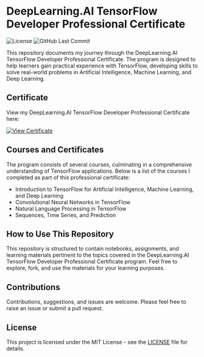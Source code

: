# DeepLearning.AI TensorFlow Developer Professional Certificate

![License](https://img.shields.io/crates/l/rustc-serialize?style=flat-square)
![GitHub Last Commit](https://img.shields.io/github/last-commit/yinaS1234/AI-TensorFlow-Developer-Certification?style=flat-square)

This repository documents my journey through the DeepLearning.AI TensorFlow Developer Professional Certificate. The program is designed to help learners gain practical experience with TensorFlow, developing skills to solve real-world problems in Artificial Intelligence, Machine Learning, and Deep Learning.

## Certificate

View my DeepLearning.AI TensorFlow Developer Professional Certificate here:

[![View Certificate](https://img.shields.io/badge/View-Certificate-blue.svg)](https://github.com/yinaS1234/AI-TensorFlow-Developer-Certification/blob/main/AI-TensorFlow%20Certificate.pdf)

## Courses and Certificates

The program consists of several courses, culminating in a comprehensive understanding of TensorFlow applications. Below is a list of the courses I completed as part of this professional certificate:

- Introduction to TensorFlow for Artificial Intelligence, Machine Learning, and Deep Learning
- Convolutional Neural Networks in TensorFlow
- Natural Language Processing in TensorFlow
- Sequences, Time Series, and Prediction

## How to Use This Repository

This repository is structured to contain notebooks, assignments, and learning materials pertinent to the topics covered in the DeepLearning.AI TensorFlow Developer Professional Certificate program. Feel free to explore, fork, and use the materials for your learning purposes.

## Contributions

Contributions, suggestions, and issues are welcome. Please feel free to raise an issue or submit a pull request.

## License

This project is licensed under the MIT License - see the [LICENSE](LICENSE) file for details.
